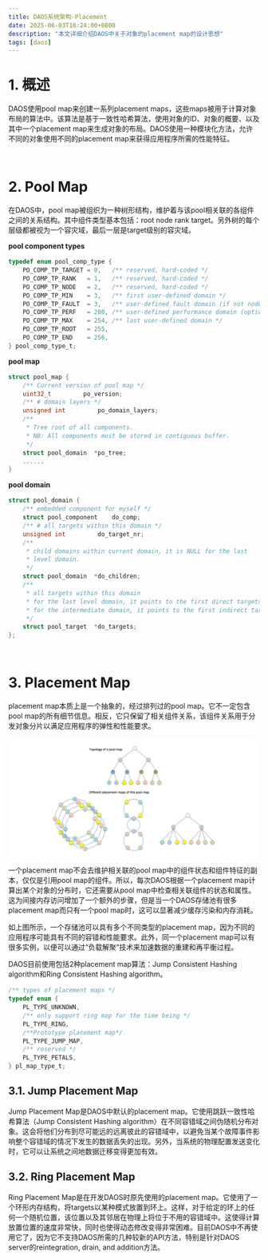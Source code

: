 ```yaml
---
title: DAOS系统架构-Placement
date: 2025-06-03T16:24:00+0800
description: "本文详细介绍DAOS中关于对象的placement map的设计思想"
tags: [daos]
---
```


# 1. 概述
DAOS使用pool map来创建一系列placement maps，这些maps被用于计算对象布局的算法中。该算法是基于一致性哈希算法，使用对象的ID、对象的概要、以及其中一个placement map来生成对象的布局。DAOS使用一种模块化方法，允许不同的对象使用不同的placement map来获得应用程序所需的性能特征。

&nbsp;
&nbsp;
# 2. Pool Map
在DAOS中，pool map被组织为一种树形结构，维护着与该pool相关联的各组件之间的关系结构。其中组件类型基本包括：root node rank target。另外树的每个层级都被视为一个容灾域，最后一层是target级别的容灾域。


**pool component types**
```c
typedef enum pool_comp_type {
	PO_COMP_TP_TARGET = 0,   /** reserved, hard-coded */
	PO_COMP_TP_RANK   = 1,   /** reserved, hard-coded */
	PO_COMP_TP_NODE   = 2,   /** reserved, hard-coded */
	PO_COMP_TP_MIN    = 3,   /** first user-defined domain */
	PO_COMP_TP_FAULT  = 3,   /** user-defined fault domain (if not node) */
	PO_COMP_TP_PERF   = 200, /** user-defined performance domain (optional) */
	PO_COMP_TP_MAX    = 254, /** last user-defined domain */
	PO_COMP_TP_ROOT   = 255,
	PO_COMP_TP_END    = 256,
} pool_comp_type_t;
```

**pool map**
```c
struct pool_map {
	/** Current version of pool map */
	uint32_t		 po_version;
	/** # domain layers */
	unsigned int		 po_domain_layers;
	/**
	 * Tree root of all components.
	 * NB: All components must be stored in contiguous buffer.
	 */
	struct pool_domain	*po_tree;
	......
}
```

**pool domain**
```c
struct pool_domain {
	/** embedded component for myself */
	struct pool_component	 do_comp;
	/** # all targets within this domain */
	unsigned int		 do_target_nr;
	/**
	 * child domains within current domain, it is NULL for the last
	 * level domain.
	 */
	struct pool_domain	*do_children;
	/**
	 * all targets within this domain
	 * for the last level domain, it points to the first direct targets
	 * for the intermediate domain, it points to the first indirect targets
	 */
	struct pool_target	*do_targets;
};
```

&nbsp;
&nbsp;
# 3. Placement Map
placement map本质上是一个抽象的，经过排列过的pool map。它不一定包含pool map的所有细节信息。相反，它只保留了相关组件关系，该组件关系用于分发对象分片以满足应用程序的弹性和性能要求。

![pool_and_placement_map](https://raw.githubusercontent.com/henglgh/articles/main/static/images/pool_and_placement_map.png)

一个placement map不会去维护相关联的pool map中的组件状态和组件特征的副本，仅仅是引用pool map的组件。所以，每次DAOS根据一个placement map计算出某个对象的分布时，它还需要从pool map中检查相关联组件的状态和属性。这为间接内存访问增加了一个额外的步骤，但是当一个DAOS存储池有很多placement map而只有一个pool map时，这可以显著减少缓存污染和内存消耗。

如上图所示，一个存储池可以具有多个不同类型的placement map，因为不同的应用程序可能具有不同的容错和性能要求。此外，同一个placement map可以有很多实例，以便可以通过“负载解聚”技术来加速数据的重建和再平衡过程。

DAOS目前使用包括2种placement map算法：Jump Consistent Hashing algorithm和Ring Consistent Hashing algorithm。

```c
/** types of placement maps */
typedef enum {
	PL_TYPE_UNKNOWN,
	/** only support ring map for the time being */
	PL_TYPE_RING,
	/**Prototype placement map*/
	PL_TYPE_JUMP_MAP,
	/** reserved */
	PL_TYPE_PETALS,
} pl_map_type_t;
```

## 3.1. Jump Placement Map
Jump Placement Map是DAOS中默认的placement map。它使用跳跃一致性哈希算法（Jump Consistent Hashing algorithm）在不同容错域之间伪随机分布对象。这会将他们分布到尽可能远的远离彼此的容错域中，以避免当某个故障事件影响整个容错域的情况下发生的数据丢失的出现。另外，当系统的物理配置发送变化时，它可以让系统之间地数据迁移变得更加有效。

## 3.2. Ring Placement Map
Ring Placement Map是在开发DAOS时原先使用的placement map。它使用了一个环形内存结构，将targets以某种模式放置到环上。这样，对于给定的环上的任何一个随机位置，该位置以及其邻居在物理上将位于不用的容错域中。这使得计算放置位置的速度非常快，同时也使得动态修改变得非常困难。目前DAOS中不再使用它了，因为它不支持DAOS所需的几种较新的API方法，特别是针对DAOS server的reintegration, drain, and addition方法。
